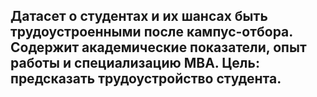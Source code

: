 ## Датасет о студентах и их шансах быть трудоустроенными после кампус-отбора. Содержит академические показатели, опыт работы и специализацию MBA. Цель: предсказать трудоустройство студента.
